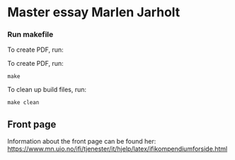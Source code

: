 # Master essay Marlen Jarholt

### Run makefile 
To create PDF, run:

To create PDF, run:
```
make
```

To clean up build files, run:
```
make clean
```

## Front page
Information about the front page can be found her: https://www.mn.uio.no/ifi/tjenester/it/hjelp/latex/ifikompendiumforside.html